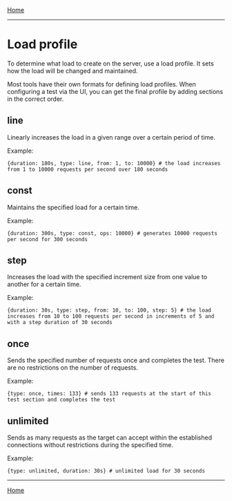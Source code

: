 [Home](../index.md)

---

# Load profile

To determine what load to create on the server, use a load profile. It sets how the load will be changed and maintained.

Most tools have their own formats for defining load profiles. When configuring a test via the UI, you can get the final profile by adding sections in the correct order.


## line

Linearly increases the load in a given range over a certain period of time.

Example:

```
{duration: 180s, type: line, from: 1, to: 10000} # the load increases from 1 to 10000 requests per second over 180 seconds
```

## const

Maintains the specified load for a certain time.

Example:

```
{duration: 300s, type: const, ops: 10000} # generates 10000 requests per second for 300 seconds
```

## step

Increases the load with the specified increment size from one value to another for a certain time.

Example:

```
{duration: 30s, type: step, from: 10, to: 100, step: 5} # the load increases from 10 to 100 requests per second in increments of 5 and with a step duration of 30 seconds
```

## once

Sends the specified number of requests once and completes the test. There are no restrictions on the number of requests.

Example:

```
{type: once, times: 133} # sends 133 requests at the start of this test section and completes the test
```

## unlimited

Sends as many requests as the target can accept within the established connections without restrictions during the specified time.

Example:

```
{type: unlimited, duration: 30s} # unlimited load for 30 seconds
```

---

[Home](../index.md)
